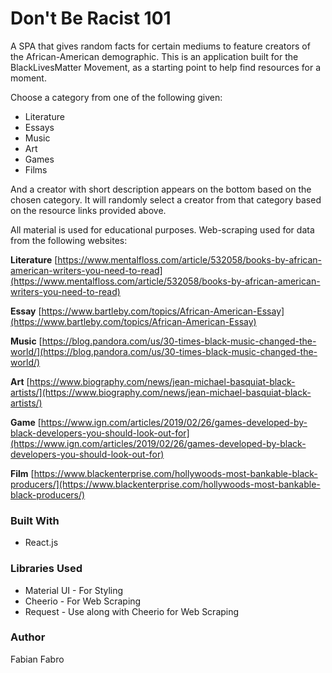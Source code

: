 # Don't Be Racist 101

A SPA that gives random facts for certain mediums to feature creators of the African-American demographic.
This is an application built for the BlackLivesMatter Movement, as a starting point to help find resources for a moment. 

Choose a category from one of the following given:
- Literature
- Essays
- Music
- Art
- Games
- Films

And a creator with short description appears on the bottom based on the chosen category. It will randomly select a creator from that category based on the resource links provided above. 

All material is used for educational purposes.
Web-scraping used for data from the following websites:

**Literature**
[https://www.mentalfloss.com/article/532058/books-by-african-american-writers-you-need-to-read](https://www.mentalfloss.com/article/532058/books-by-african-american-writers-you-need-to-read)

**Essay**
[https://www.bartleby.com/topics/African-American-Essay](https://www.bartleby.com/topics/African-American-Essay)

**Music**
[https://blog.pandora.com/us/30-times-black-music-changed-the-world/](https://blog.pandora.com/us/30-times-black-music-changed-the-world/)

**Art**
[https://www.biography.com/news/jean-michael-basquiat-black-artists/](https://www.biography.com/news/jean-michael-basquiat-black-artists/)

**Game**
[https://www.ign.com/articles/2019/02/26/games-developed-by-black-developers-you-should-look-out-for](https://www.ign.com/articles/2019/02/26/games-developed-by-black-developers-you-should-look-out-for)

**Film**
[https://www.blackenterprise.com/hollywoods-most-bankable-black-producers/](https://www.blackenterprise.com/hollywoods-most-bankable-black-producers/)

### Built With
- React.js

### Libraries Used
- Material UI - For Styling
- Cheerio - For Web Scraping
- Request - Use along with Cheerio for Web Scraping

### Author
Fabian Fabro 